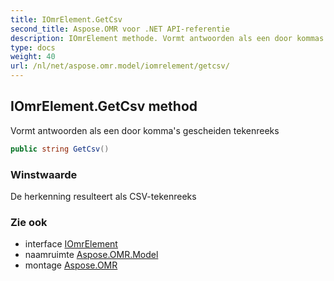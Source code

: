 ```yaml
---
title: IOmrElement.GetCsv
second_title: Aspose.OMR voor .NET API-referentie
description: IOmrElement methode. Vormt antwoorden als een door kommas gescheiden tekenreeks
type: docs
weight: 40
url: /nl/net/aspose.omr.model/iomrelement/getcsv/
---
```

## IOmrElement.GetCsv method

Vormt antwoorden als een door komma's gescheiden tekenreeks

```csharp
public string GetCsv()
```

### Winstwaarde

De herkenning resulteert als CSV-tekenreeks

### Zie ook

* interface [IOmrElement](../)
* naamruimte [Aspose.OMR.Model](../../iomrelement/)
* montage [Aspose.OMR](../../../)



